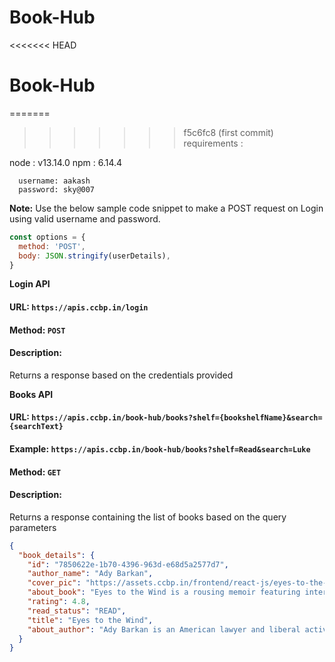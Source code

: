 # Book-Hub

<<<<<<< HEAD
# Book-Hub

=======
>>>>>>> f5c6fc8 (first commit)
requirements :

node : v13.14.0
npm : 6.14.4



```text
  username: aakash
  password: sky@007
```

**Note:** Use the below sample code snippet to make a POST request on Login using valid username and password.

  ```js
  const options = {
    method: 'POST',
    body: JSON.stringify(userDetails),
  }
  ```

**Login API**

#### URL: `https://apis.ccbp.in/login`

#### Method: `POST`

#### Description:

Returns a response based on the credentials provided

**Books API**

#### URL: `https://apis.ccbp.in/book-hub/books?shelf={bookshelfName}&search={searchText}`

#### Example: `https://apis.ccbp.in/book-hub/books?shelf=Read&search=Luke`

#### Method: `GET`

#### Description:

Returns a response containing the list of books based on the query parameters

```json
{
  "book_details": {
    "id": "7850622e-1b70-4396-963d-e68d5a2577d7",
    "author_name": "Ady Barkan",
    "cover_pic": "https://assets.ccbp.in/frontend/react-js/eyes-to-the-wind-book.png",
    "about_book": "Eyes to the Wind is a rousing memoir featuring intertwining storylines about determination, perseverance, and how to live a life filled with purpose and intention.",
    "rating": 4.8,
    "read_status": "READ",
    "title": "Eyes to the Wind",
    "about_author": "Ady Barkan is an American lawyer and liberal activist. He is a co-founder of the Be a Hero PAC and is an organizer for the Center for Popular Democracy, where he led the Fed Up campaign."
  }
}
```
